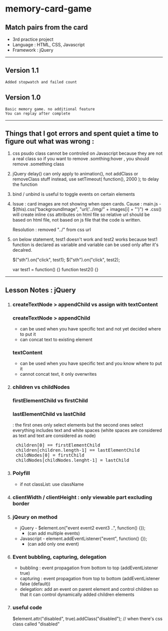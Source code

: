 # memory-card-game
## Match pairs from the card
- 3rd practice project
- Language : HTML, CSS, Javascript
- Framework : jQuery

--- 

## Version 1.1
    Added stopwatch and failed count

## Version 1.0
    Basic memory game. no additional feature
    You can replay after complete

---

## Things that I got errors and spent quiet a time to figure out what was wrong :

1. css psudo class cannot be controled on Javascript because they are not a real class
 so if you want to remove .somthing:hover , you should remove .something class

2. jQuery delay() can only apply to animation(), not addClass or removeClass stuff
 instead, use setTimeout( function(), 2000 ); to delay the function

3. bind / unbind is useful to toggle events on certain elements

4. Issue : card images are not showing when open cards.
    Cause : main.js - $(this).css("backgroundImage", "url('../img/" + images[i] + "')")
    => .css() will create inline css attributes on html file so relative url should be based on html file, not based on js file that the code is written.

    Resolution : removed "../" from css url

5. on below statement, test1 doesn't work and test2 works because test1 function is declared as variable and variable can be used only after it's decalred.
    
    $("sth").on("click", test1);
    $("sth").on("click", test2);
    
    var test1 = function() {} 
    function test2() {}

    



---

## Lesson Notes : jQuery

1. ### createTextNode > appendChild vs assign with textContent
 
    ### createTextNode > appendChild
    - can be used when you have specific text and not yet decided where to put it
    - can concat text to existing element

    ### textContent
    - can be used when you have specific text and you know where to put it
    - cannot concat text, it only overwrites

2. 
    ### children vs childNodes 
    ### firstElementChild vs firstChild
    ### lastElementChild vs lastChild

    : the first ones only select elements but the second ones select everything includes text and white spaces
 (white spaces are considered as text and text are considered as node)

<pre>
    children[0] == firstElementChild
    children[children.length-1] == lastElementChild
    childNodes[0] = firstChild
    childNodes[childNodes.lenght-1] = lastChild
</pre>

3. ### Polyfill
    - if not classList: use className

4. ### clientWidth / clientHeight : only viewable part excluding border

5. ### jQeury on method
    - jQuery - $element.on("event event2 event3 ..", function() {});
        - (can add multiple events)
    - Javascript - element.addEventListener("event", function() {});
        - (can add only one event)

6. ### Event bubbling, capturing, delegation
    - bubbling : event propagation from bottom to top (addEventListener true)
    - capturing : event propagation from top to bottom  (addEventListener false (default))
    - delegation: add an event on parent element and control children so that it can control dynamically added children elements

7. ### useful code
    $element.attr("disabled", true).addClass("disabled");   // when there's css class called "disabled"